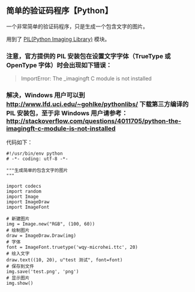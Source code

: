 ## 简单的验证码程序【Python】

一个非常简单的验证码程序，只是生成一个包含文字的图片。

用到了 [PIL(Python Imaging Library)](http://www.pythonware.com/products/pil/) 模块。

### 注意，官方提供的 PIL 安装包在设置文字字体（TrueType 或 OpenType 字体）时会出现如下错误：

>ImportError: The _imagingft C module is not installed

### 解决，Windows 用户可以到 <http://www.lfd.uci.edu/~gohlke/pythonlibs/> 下载第三方编译的 PIL 安装包，至于非 Windows 用户请参考： <http://stackoverflow.com/questions/4011705/python-the-imagingft-c-module-is-not-installed>

代码如下：

    #!/usr/bin/env python
    # -*- coding: utf-8 -*-

    """生成简单的包含文字的图片
    """

    import codecs
    import random
    import Image
    import ImageDraw
    import ImageFont

    # 新建图片
    img = Image.new("RGB", (100, 60))
    # 绘制图片
    draw = ImageDraw.Draw(img)
    # 字体
    font = ImageFont.truetype('wqy-microhei.ttc', 20)
    # 绘入文字
    draw.text((10, 20), u"test 测试", font=font)
    # 保存到文件
    img.save('test.png', 'png')
    # 显示图片
    img.show()

